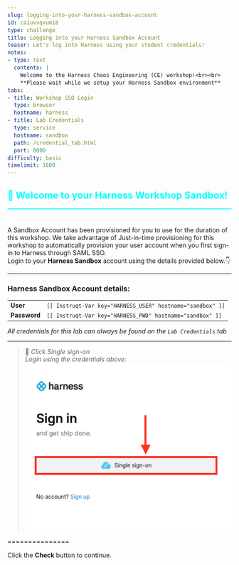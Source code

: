 ```yaml
---
slug: logging-into-your-harness-sandbox-account
id: ca1uvxqxum18
type: challenge
title: Logging into your Harness Sandbox Account
teaser: Let's log into Harness using your student credentials!
notes:
- type: text
  contents: |
    Welcome to the Harness Chaos Engineering (CE) workshop!<br><br>
    **Please wait while we setup your Harness Sandbox environment**
tabs:
- title: Workshop SSO Login
  type: browser
  hostname: harness
- title: Lab Credentials
  type: service
  hostname: sandbox
  path: /credential_tab.html
  port: 8000
difficulty: basic
timelimit: 1600
---
```


<style type="text/css" rel="stylesheet">
hr.cyan { background-color: cyan; color: cyan; height: 2px; margin-bottom: -10px; }
h2.cyan { color: cyan; }
</style><h2 class="cyan">👋 Welcome to your Harness Workshop Sandbox!</h2>
<hr class="cyan">
<br><br>

A Sandbox Account has been provisioned for you to use for the duration of this workshop.
We take advantage of Just-in-time provisioning for this workshop to automatically provision your user account when you first sign-in to Harness through SAML SSO.<br>
Login to your **Harness Sandbox** account using the details provided below.👇

---
### Harness Sandbox Account details:

|   |   |
|---|---|
|__User__| ```[[ Instruqt-Var key="HARNESS_USER" hostname="sandbox" ]]``` |
|__Password__| ```[[ Instruqt-Var key="HARNESS_PWD" hostname="sandbox" ]]``` |

*All credentials for this lab can always be found on the `Lab Credentials` tab* <br>

---

> 📝 *Click Single sign-on* <br>
> *Login using the credentials above:* <br>
> ![sso_login.png](https://raw.githubusercontent.com/jtitra/field-workshops/main/assets/images/sso_login.png)

===============

Click the **Check** button to continue.
